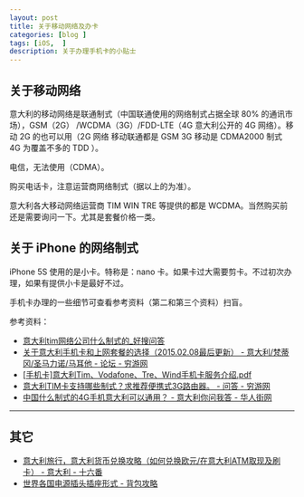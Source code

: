 ```yaml
---  
layout: post  
title: 关于移动网络及办卡   
categories: [blog ]  
tags: [iOS,  ]
description: 关于办理手机卡的小贴士  
---  
```



## 关于移动网络

意大利的移动网络是联通制式（中国联通使用的网络制式占据全球 80% 的通讯市场），GSM（2G） /WCDMA（3G）/FDD-LTE（4G 意大利公开的 4G 网络）。移动 2G 的也可以用（2G 网络 移动联通都是 GSM 3G 移动是 CDMA2000 制式 4G 为覆盖不多的 TDD ）。

电信，无法使用（CDMA）。

购买电话卡，注意运营商网络制式（据以上的为准）。

意大利各大移动网络运营商 TIM WIN TRE 等提供的都是 WCDMA。当然购买前还是需要询问一下。尤其是套餐价格一类。

## 关于 iPhone 的网络制式 

iPhone 5S 使用的是小卡。特称是：nano 卡。如果卡过大需要剪卡。不过初次办理，如果有提供小卡是最好不过。

手机卡办理的一些细节可查看参考资料（第二和第三个资料）扫盲。

参考资料：

- [意大利tim网络公司什么制式的_好搜问答](http://wenda.haosou.com/q/1378238917061735)
- [关于意大利手机卡和上网套餐的选择（2015.02.08最后更新） - 意大利/梵蒂冈/圣马力诺/马耳他 - 论坛 - 穷游网](http://bbs.qyer.com/thread-843741-1.html)
- [[手机卡]意大利Tim、Vodafone、Tre、Wind手机卡服务介绍.pdf](https://docs.google.com/viewer?a=v&pid=sites&srcid=ZGVmYXVsdGRvbWFpbnxjc3N1aW1pbGFub3xneDozZDU2ZGMwYmZjOWI1ZGM)
- [意大利TIM卡支持哪些制式？求推荐便携式3G路由器。 - 问答 - 穷游网](http://m.qyer.com/ask/question/432620.html)
- [中国什么制式的4G手机意大利可以通用？ - 意大利你问我答 - 华人街网](http://www.huarenjie.com/thread-3541782-1-1.html)


------

## 其它 

* [意大利旅行，意大利货币兑换攻略（如何兑换欧元/在意大利ATM取现及刷卡） - 意大利 - 十六番](http://bbs.16fan.com/thread-348582-1-1.html)
* [世界各国电源插头插座形式 - 背包攻略](http://www.bbkz.com/guide/index.php/%E4%B8%96%E7%95%8C%E5%90%84%E5%9C%8B%E9%9B%BB%E6%BA%90%E6%8F%92%E9%A0%AD%E6%8F%92%E5%BA%A7%E5%BD%A2%E5%BC%8F)